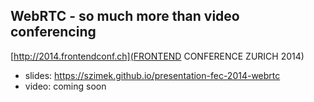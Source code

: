 ## WebRTC - so much more than video conferencing

[http://2014.frontendconf.ch](FRONTEND CONFERENCE ZURICH 2014)

- slides: https://szimek.github.io/presentation-fec-2014-webrtc
- video: coming soon
